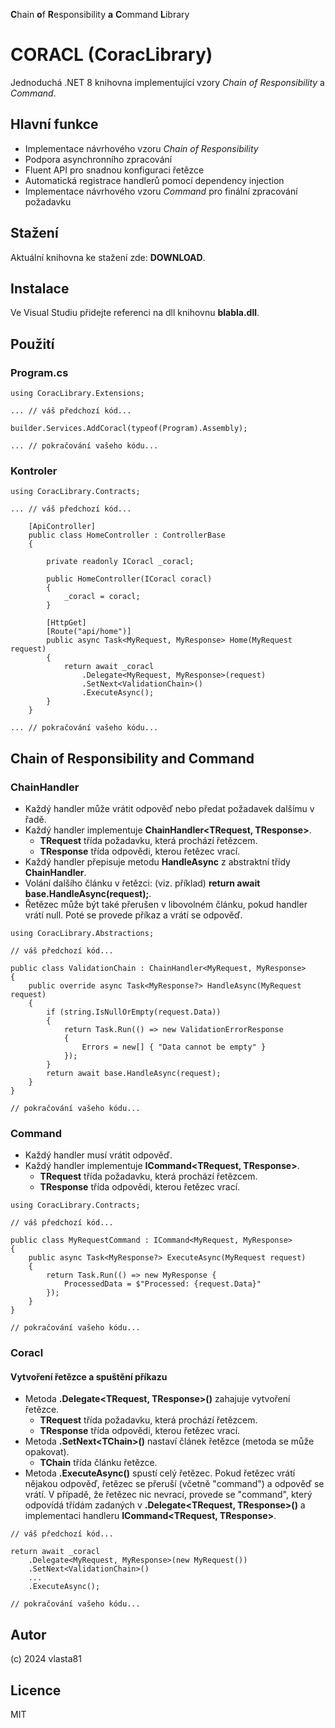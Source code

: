 ﻿**C**hain **o**f **R**esponsibility **a** **C**ommand **L**ibrary

# CORACL (CoracLibrary)

Jednoduchá .NET 8 knihovna implementující vzory *Chain of Responsibility* a *Command*.

## Hlavní funkce

- Implementace návrhového vzoru *Chain of Responsibility*
- Podpora asynchronního zpracování
- Fluent API pro snadnou konfiguraci řetězce
- Automatická registrace handlerů pomocí dependency injection
- Implementace návrhového vzoru *Command* pro finální zpracování požadavku

## Stažení

Aktuální knihovna ke stažení zde: **DOWNLOAD**.

## Instalace

Ve Visual Studiu přidejte referenci na dll knihovnu **blabla.dll**.

## Použití

### Program.cs

```
using CoracLibrary.Extensions;

... // váš předchozí kód...

builder.Services.AddCoracl(typeof(Program).Assembly);

... // pokračování vašeho kódu...
```

### Kontroler

```
using CoracLibrary.Contracts;

... // váš předchozí kód...

    [ApiController]    
    public class HomeController : ControllerBase
    {

        private readonly ICoracl _coracl;

        public HomeController(ICoracl coracl)
        {
            _coracl = coracl;
        }

        [HttpGet]
        [Route("api/home")]
        public async Task<MyRequest, MyResponse> Home(MyRequest request)
        {
            return await _coracl
                .Delegate<MyRequest, MyResponse>(request)
                .SetNext<ValidationChain>()
                .ExecuteAsync();
        }
    }
        
... // pokračování vašeho kódu...
```

## Chain of Responsibility and Command

### ChainHandler

- Každý handler může vrátit odpověď nebo předat požadavek dalšímu v řadě.
- Každý handler implementuje **ChainHandler<TRequest, TResponse>**.
	- **TRequest** třída požadavku, která prochází řetězcem.
	- **TResponse** třída odpovědi, kterou řetězec vrací.
- Každý handler přepisuje metodu **HandleAsync** z abstraktní třídy **ChainHandler**.
- Volání dalšího článku v řetězci: (viz. příklad) **return await base.HandleAsync(request);**.
- Řetězec může být také přerušen v libovolném článku, pokud handler vrátí null. Poté se provede příkaz a vrátí se odpověď.

```
using CoracLibrary.Abstractions;

// váš předchozí kód...

public class ValidationChain : ChainHandler<MyRequest, MyResponse>
{
    public override async Task<MyResponse?> HandleAsync(MyRequest request)
    {
        if (string.IsNullOrEmpty(request.Data))
        {
            return Task.Run(() => new ValidationErrorResponse 
            { 
                Errors = new[] { "Data cannot be empty" } 
            });
        }
        return await base.HandleAsync(request);
    }
}

// pokračování vašeho kódu...

```

### Command

- Každý handler musí vrátit odpověď.
- Každý handler implementuje **ICommand<TRequest, TResponse>**.
	- **TRequest** třída požadavku, která prochází řetězcem.
	- **TResponse** třída odpovědi, kterou řetězec vrací.

```
using CoracLibrary.Contracts;

// váš předchozí kód...

public class MyRequestCommand : ICommand<MyRequest, MyResponse>
{
    public async Task<MyResponse?> ExecuteAsync(MyRequest request)
    {
		return Task.Run(() => new MyResponse { 
			ProcessedData = $"Processed: {request.Data}" 
		});
    }
}

// pokračování vašeho kódu...

```

### Coracl

#### Vytvoření řetězce a spuštění příkazu

- Metoda **.Delegate<TRequest, TResponse>()** zahajuje vytvoření řetězce.
	- **TRequest** třída požadavku, která prochází řetězcem.
	- **TResponse** třída odpovědi, kterou řetězec vrací.
- Metoda **.SetNext\<TChain\>()** nastaví článek řetězce (metoda se může opakovat).
	- **TChain** třída článku řetězce.
- Metoda **.ExecuteAsync()** spustí celý řetězec. Pokud řetězec vrátí nějakou odpověď, řetězec se přeruší (včetně "command") a odpověď se vrátí. V případě, že řetězec nic nevrací, provede se "command", který odpovídá třídám zadaných v **.Delegate<TRequest, TResponse>()** a implementaci handleru **ICommand<TRequest, TResponse>**.

```
// váš předchozí kód...

return await _coracl
    .Delegate<MyRequest, MyResponse>(new MyRequest())
    .SetNext<ValidationChain>()
    ...
    .ExecuteAsync();

// pokračování vašeho kódu...

```

## Autor

(c) 2024 vlasta81

## Licence

MIT
